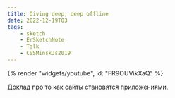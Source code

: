 ```yaml
---
title: Diving deep, deep offline
date: 2022-12-19T03
tags:
    - sketch
    - ErSketchNote
    - Talk
    - CSSMinskJs2019
---
```


{% render "widgets/youtube",  id: "FR9OUVikXaQ" %}

Доклад про то как сайты становятся приложениями.
